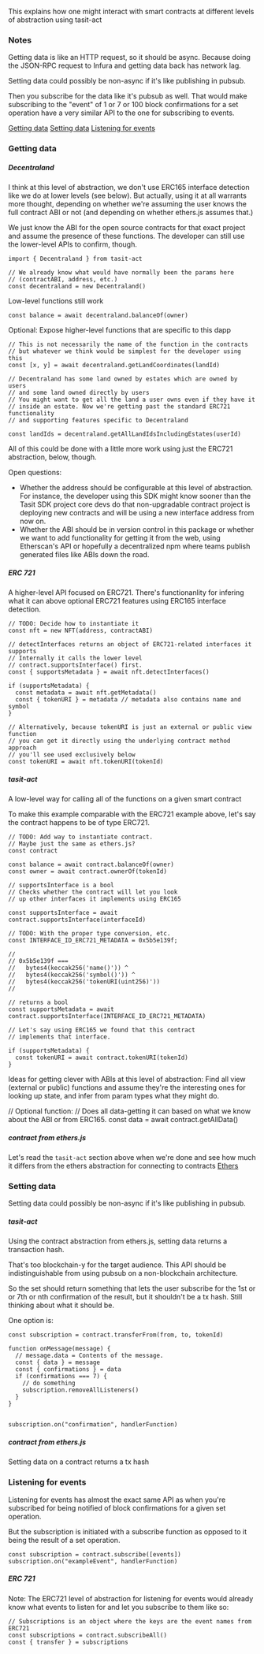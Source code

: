 This explains how one might interact with smart contracts at different levels of abstraction using tasit-act

### Notes

Getting data is like an HTTP request, so it should be async. Because doing the JSON-RPC request to Infura and getting data back has network lag.

Setting data could possibly be non-async if it's like publishing in pubsub.

Then you subscribe for the data like it's pubsub as well. That would make subscribing to the "event" of 1 or 7 or 100 block confirmations for a set operation have a very similar API to the one for subscribing to events.

[Getting data](#getting-data)
[Setting data](#setting-data)
[Listening for events](#listening-for-events)

### Getting data

##### Decentraland

I think at this level of abstraction, we don't use ERC165 interface detection like we do at lower levels (see below). But actually, using it at all warrants more thought, depending on whether we're assuming the user knows the full contract ABI or not (and depending on whether ethers.js assumes that.)

We just know the ABI for the open source contracts for that exact project and assume the presence of these functions. The developer can still use the lower-level APIs to confirm, though.

```
import { Decentraland } from tasit-act

// We already know what would have normally been the params here
// (contractABI, address, etc.)
const decentraland = new Decentraland()
```

Low-level functions still work

```
const balance = await decentraland.balanceOf(owner)
```

Optional: Expose higher-level functions that are specific to this dapp

```
// This is not necessarily the name of the function in the contracts
// but whatever we think would be simplest for the developer using this
const [x, y] = await decentraland.getLandCoordinates(landId)
```

```
// Decentraland has some land owned by estates which are owned by users
// and some land owned directly by users
// You might want to get all the land a user owns even if they have it
// inside an estate. Now we're getting past the standard ERC721 functionality
// and supporting features specific to Decentraland

const landIds = decentraland.getAllLandIdsIncludingEstates(userId)
```

All of this could be done with a little more work using just the ERC721 abstraction, below, though.

Open questions:

- Whether the address should be configurable at this level of abstraction. For instance, the developer using this SDK might know sooner than the Tasit SDK project core devs do that non-upgradable contract project is deploying new contracts and will be using a new interface address from now on.
- Whether the ABI should be in version control in this package or whether we want to add functionality for getting it from the web, using Etherscan's API or hopefully a decentralized npm where teams publish generated files like ABIs down the road.

##### ERC 721

A higher-level API focused on ERC721. There's functionanlity for infering what it can above optional ERC721 features using ERC165 interface detection.

```
// TODO: Decide how to instantiate it
const nft = new NFT(address, contractABI)

// detectInterfaces returns an object of ERC721-related interfaces it supports
// Internally it calls the lower level
// contract.supportsInterface() first.
const { supportsMetadata } = await nft.detectInterfaces()

if (supportsMetadata) {
  const metadata = await nft.getMetadata()
  const { tokenURI } = metadata // metadata also contains name and symbol
}

// Alternatively, because tokenURI is just an external or public view function
// you can get it directly using the underlying contract method approach
// you'll see used exclusively below
const tokenURI = await nft.tokenURI(tokenId)
```

##### tasit-act

A low-level way for calling all of the functions on a given smart contract

To make this example comparable with the ERC721 example above, let's say the contract happens to be of type ERC721.

```
// TODO: Add way to instantiate contract.
// Maybe just the same as ethers.js?
const contract

const balance = await contract.balanceOf(owner)
const owner = await contract.ownerOf(tokenId)

// supportsInterface is a bool
// Checks whether the contract will let you look
// up other interfaces it implements using ERC165

const supportsInterface = await contract.supportsInterface(interfaceId)

// TODO: With the proper type conversion, etc.
const INTERFACE_ID_ERC721_METADATA = 0x5b5e139f;

//
// 0x5b5e139f ===
//   bytes4(keccak256('name()')) ^
//   bytes4(keccak256('symbol()')) ^
//   bytes4(keccak256('tokenURI(uint256)'))
//

// returns a bool
const supportsMetadata = await contract.supportsInterface(INTERFACE_ID_ERC721_METADATA)

// Let's say using ERC165 we found that this contract
// implements that interface.

if (supportsMetadata) {
  const tokenURI = await contract.tokenURI(tokenId)
}

```

Ideas for getting clever with ABIs at this level of abstraction:
Find all view (external or public) functions and assume they're the interesting ones for looking up state, and infer from param types what they might do.

// Optional function:
// Does all data-getting it can based on what we know about the ABI or from ERC165.
const data = await contract.getAllData()

##### contract from ethers.js

Let's read the `tasit-act` section above when we're done and see how much it differs from the ethers abstraction for connecting to contracts
[Ethers](https://docs.ethers.io/ethers.js/html/api-contract.html#connecting-to-existing-contracts)

### Setting data

Setting data could possibly be non-async if it's like publishing in pubsub.

##### tasit-act

Using the contract abstraction from ethers.js, setting data returns a transaction hash.

That's too blockchain-y for the target audience. This API should be indistinguishable from using pubsub on a non-blockchain architecture.

So the set should return something that lets the user subscribe for the 1st or or 7th or nth confirmation of the result, but it shouldn't be a tx hash. Still thinking about what it should be.

One option is:

```
const subscription = contract.transferFrom(from, to, tokenId)

function onMessage(message) {
  // message.data = Contents of the message.
  const { data } = message
  const { confirmations } = data
  if (confirmations === 7) {
    // do something
    subscription.removeAllListeners()
  }
}


subscription.on("confirmation", handlerFunction)

```

##### contract from ethers.js

Setting data on a contract returns a tx hash

### Listening for events

Listening for events has almost the exact same API as when you're subscribed for being notified of block confirmations for a given set operation.

But the subscription is initiated with a subscribe function as opposed to it being the result of a set operation.

```
const subscription = contract.subscribe([events])
subscription.on("exampleEvent", handlerFunction)
```

##### ERC 721

Note: The ERC721 level of abstraction for listening for events would already know what events to listen for and let you subscribe to them like so:

```
// Subscriptions is an object where the keys are the event names from ERC721
const subscriptions = contract.subscribeAll()
const { transfer } = subscriptions
```
